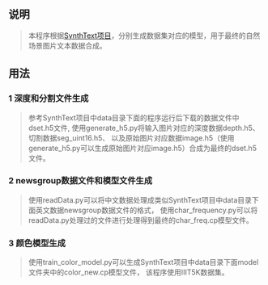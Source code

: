 ## 说明

> 本程序根据[SynthText项目](https://github.com/ankush-me/SynthText)，分别生成数据集对应的模型，用于最终的自然场景图片文本数据合成。

## 用法

### 1 深度和分割文件生成

> 参考SynthText项目中data目录下面的程序运行后下载的数据文件中dset.h5文件,
使用generate\_h5.py将输入图片对应的深度数据depth.h5、切割数据seg\_uint16.h5、
以及原始图片对应数据image.h5（使用generate\_h5.py可以生成原始图片对应image.h5）合成为最终的dset.h5文件。

### 2 newsgroup数据文件和模型文件生成

> 使用readData.py可以将中文数据处理成类似SynthText项目中data目录下面英文数据newsgroup数据文件的格式，
使用char\_frequency.py可以将readData.py处理过的文件进行处理得到最终的char\_freq.cp模型文件。

###  3 颜色模型生成

>使用train_color_model.py可以生成SynthText项目中data目录下面model文件夹中的color_new.cp模型文件，
该程序使用IIIT5K数据集。
